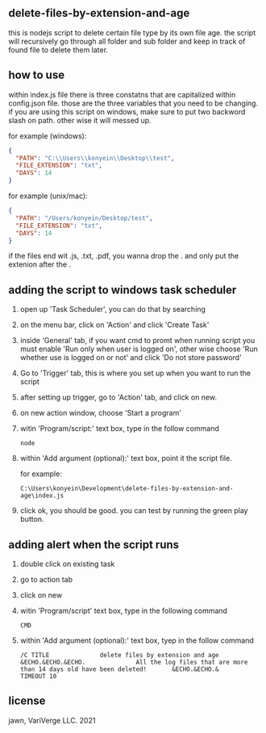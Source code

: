 ## delete-files-by-extension-and-age

this is nodejs script to delete certain file type by its own file age. the script will recursively go through all folder and sub folder and keep in track of found file to delete them later.

## how to use

within index.js file there is three constatns that are capitalized within config.json file. those are the three variables that you need to be changing. if you are using this script on windows, make sure to put two backword slash on path. other wise it will messed up.

for example (windows):

```json
{
  "PATH": "C:\\Users\\konyein\\Desktop\\test",
  "FILE_EXTENSION": "txt",
  "DAYS": 14
}
```

for example (unix/mac):

```json
{
  "PATH": "/Users/konyein/Desktop/test",
  "FILE_EXTENSION": "txt",
  "DAYS": 14
}
```

if the files end wit .js, .txt, .pdf, you wanna drop the . and only put the extenion after the .

## adding the script to windows task scheduler

1. open up 'Task Scheduler', you can do that by searching
2. on the menu bar, click on 'Action' and click 'Create Task'
3. inside 'General' tab, if you want cmd to promt when running script you must enable 'Run only when user is logged on', other wise choose 'Run whether use is logged on or not' and click 'Do not store password'
4. Go to 'Trigger' tab, this is where you set up when you want to run the script
5. after setting up trigger, go to 'Action' tab, and click on new.
6. on new action window, choose 'Start a program'
7. witin 'Program/script:' text box, type in the follow command
   ```
   node
   ```
8. within 'Add argument (optional):' text box, point it the script file.

   for example:

   ```
   C:\Users\konyein\Development\delete-files-by-extension-and-age\index.js
   ```

9. click ok, you should be good. you can test by running the green play button.

## adding alert when the script runs

1. double click on existing task
2. go to action tab
3. click on new
4. witin 'Program/script' text box, type in the following command

   ```
   CMD
   ```

5. within 'Add argument (optional):' text box, tyep in the follow command

   ```
   /C TITLE              delete files by extension and age  &ECHO.&ECHO.&ECHO.              All the log files that are more than 14 days old have been deleted!       &ECHO.&ECHO.&              TIMEOUT 10
   ```

## license

jawn, VariVerge LLC. 2021
